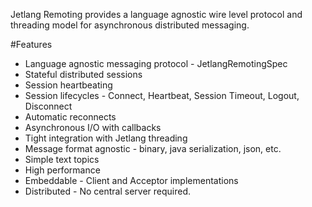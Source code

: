 Jetlang Remoting provides a language agnostic wire level protocol and threading model for asynchronous distributed messaging.

#Features

  * Language agnostic messaging protocol - JetlangRemotingSpec
  * Stateful distributed sessions
  * Session heartbeating
  * Session lifecycles - Connect, Heartbeat, Session Timeout, Logout, Disconnect
  * Automatic reconnects
  * Asynchronous I/O with callbacks 
  * Tight integration with Jetlang threading
  * Message format agnostic - binary, java serialization, json, etc. 
  * Simple text topics
  * High performance
  * Embeddable - Client and Acceptor implementations
  * Distributed - No central server required.
